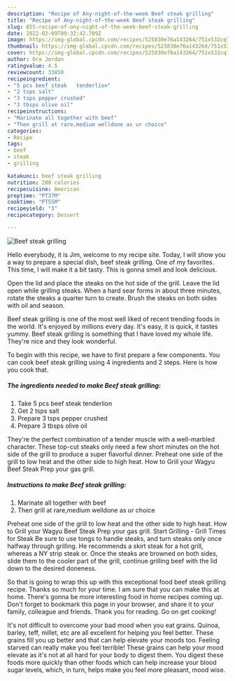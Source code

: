 ```yaml
---
description: "Recipe of Any-night-of-the-week Beef steak grilling"
title: "Recipe of Any-night-of-the-week Beef steak grilling"
slug: 855-recipe-of-any-night-of-the-week-beef-steak-grilling
date: 2022-02-09T09:32:42.709Z
image: https://img-global.cpcdn.com/recipes/525830e76a143264/751x532cq70/beef-steak-grilling-recipe-main-photo.jpg
thumbnail: https://img-global.cpcdn.com/recipes/525830e76a143264/751x532cq70/beef-steak-grilling-recipe-main-photo.jpg
cover: https://img-global.cpcdn.com/recipes/525830e76a143264/751x532cq70/beef-steak-grilling-recipe-main-photo.jpg
author: Ora Jordan
ratingvalue: 4.5
reviewcount: 33850
recipeingredient:
- "5 pcs beef steak   tenderlion"
- "2 tsps salt"
- "3 tsps pepper crushed"
- "3 tbsps olive oil"
recipeinstructions:
- "Marinate all together with beef"
- "Then grill at rare,medium welldone as ur choice"
categories:
- Recipe
tags:
- beef
- steak
- grilling

katakunci: beef steak grilling 
nutrition: 280 calories
recipecuisine: American
preptime: "PT37M"
cooktime: "PT55M"
recipeyield: "3"
recipecategory: Dessert

---
```



![Beef steak grilling](https://img-global.cpcdn.com/recipes/525830e76a143264/751x532cq70/beef-steak-grilling-recipe-main-photo.jpg)

Hello everybody, it is Jim, welcome to my recipe site. Today, I will show you a way to prepare a special dish, beef steak grilling. One of my favorites. This time, I will make it a bit tasty. This is gonna smell and look delicious.

Open the lid and place the steaks on the hot side of the grill. Leave the lid open while grilling steaks. When a hard sear forms in about three minutes, rotate the steaks a quarter turn to create. Brush the steaks on both sides with oil and season.

Beef steak grilling is one of the most well liked of recent trending foods in the world. It's enjoyed by millions every day. It's easy, it is quick, it tastes yummy. Beef steak grilling is something that I have loved my whole life. They're nice and they look wonderful.


To begin with this recipe, we have to first prepare a few components. You can cook beef steak grilling using 4 ingredients and 2 steps. Here is how you cook that.

<!--inarticleads1-->

##### The ingredients needed to make Beef steak grilling:

1. Take 5 pcs beef steak   tenderlion
1. Get 2 tsps salt
1. Prepare 3 tsps pepper crushed
1. Prepare 3 tbsps olive oil


They&#39;re the perfect combination of a tender muscle with a well-marbled character. These top-cut steaks only need a few short minutes on the hot side of the grill to produce a super flavorful dinner. Preheat one side of the grill to low heat and the other side to high heat. How to Grill your Wagyu Beef Steak Prep your gas grill. 

<!--inarticleads2-->

##### Instructions to make Beef steak grilling:

1. Marinate all together with beef
1. Then grill at rare,medium welldone as ur choice


Preheat one side of the grill to low heat and the other side to high heat. How to Grill your Wagyu Beef Steak Prep your gas grill. Start Grilling - Grill Times for Steak Be sure to use tongs to handle steaks, and turn steaks only once halfway through grilling. He recommends a skirt steak for a hot grill, whereas a NY strip steak or. Once the steaks are browned on both sides, slide them to the cooler part of the grill, continue grilling beef with the lid down to the desired doneness. 

So that is going to wrap this up with this exceptional food beef steak grilling recipe. Thanks so much for your time. I am sure that you can make this at home. There's gonna be more interesting food in home recipes coming up. Don't forget to bookmark this page in your browser, and share it to your family, colleague and friends. Thank you for reading. Go on get cooking!

It's not difficult to overcome your bad mood when you eat grains. Quinoa, barley, teff, millet, etc are all excellent for helping you feel better. These grains fill you up better and that can help elevate your moods too. Feeling starved can really make you feel terrible! These grains can help your mood elevate as it's not at all hard for your body to digest them. You digest these foods more quickly than other foods which can help increase your blood sugar levels, which, in turn, helps make you feel more pleasant, mood wise.
